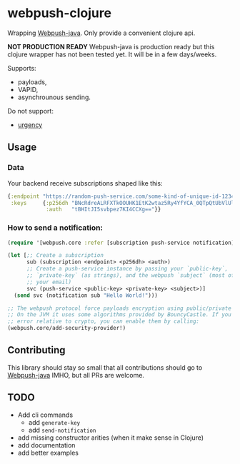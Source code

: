 # webpush-clojure

Wrapping [Webpush-java](https://github.com/web-push-libs/webpush-java). Only provide a convenient clojure api.

**NOT PRODUCTION READY** Webpush-java is production ready but this clojure
wrapper has not been tested yet. It will be in a few days/weeks.

Supports:
- payloads,
- VAPID,
- asynchrounous sending.

Do not support:
- [urgency](https://github.com/web-push-libs/webpush-java/issues/29)

## Usage

### Data

Your backend receive subscriptions shaped like this:
```clojure
{:endpoint "https://random-push-service.com/some-kind-of-unique-id-1234/v2/"
 :keys     {:p256dh "BNcRdreALRFXTkOOUHK1EtK2wtaz5Ry4YfYCA_0QTpQtUbVlUls0VJXg7A8u-Ts1XbjhazAkj7I99e8QcYP7DkM="
            :auth   "tBHItJI5svbpez7KI4CCXg=="}}
```

### How to send a notification:
```clojure
(require '[webpush.core :refer [subscription push-service notification]])

(let [;; Create a subscription
      sub (subscription <endpoint> <p256dh> <auth>)
      ;; Create a push-service instance by passing your `public-key`,
      ;; `private-key` (as strings), and the webpush `subject` (most of the time
      ;; your email)
      svc (push-service <public-key> <private-key> <subject>)]
  (send svc (notification sub "Hello World!")))

;; The webpush protocol force payloads encryption using public/private keypairs.
;; On the JVM it uses some algorithms provided by BouncyCastle. If you get any
;; error relative to crypto, you can enable them by calling:
(webpush.core/add-security-provider!)
```

## Contributing

This library should stay so small that all contributions should go to [Webpush-java](https://github.com/web-push-libs/webpush-java) IMHO, but all PRs are welcome.

## TODO

- Add cli commands
  - add `generate-key`
  - add `send-notification`
- add missing constructor arities (when it make sense in Clojure)
- add documentation
- add better examples

